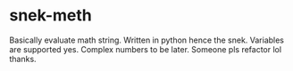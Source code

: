 # snek-meth
Basically evaluate math string.
Written in python hence the snek.
Variables are supported yes.
Complex numbers to be later.
Someone pls refactor lol thanks.
